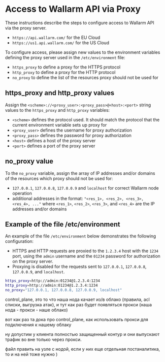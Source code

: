 # Access to Wallarm API via Proxy

These instructions describe the steps to configure access to Wallarm API via the proxy server.

* `https://api.wallarm.com/` for the EU Cloud
* `https://us1.api.wallarm.com/` for the US Cloud

To configure access, please assign new values to the environment variables defining the proxy server used in the `/etc/environment` file:

* `https_proxy` to define a proxy for the HTTPS protocol
* `http_proxy` to define a proxy for the HTTP protocol
* `no_proxy` to define the list of the resources proxy should not be used for

## https_proxy and http_proxy values

Assign the `<scheme>://<proxy_user>:<proxy_pass>@<host>:<port>` string values to the `https_proxy` and `http_proxy` variables:

* `<scheme>` defines the protocol used. It should match the protocol that the current environment variable sets up proxy for
* `<proxy_user>` defines the username for proxy authorization
* `<proxy_pass>` defines the password for proxy authorization
* `<host>` defines a host of the proxy server
* `<port>` defines a port of the proxy server

## no_proxy value

To the `no_proxy` variable, assign the array of IP addresses and/or domains of the resources which proxy should not be used for:

* `127.0.0.1`, `127.0.0.8`, `127.0.0.9` and `localhost` for correct Wallarm node operation
* additional addresses in the format: `"<res_1>, <res_2>, <res_3>, <res_4>, ..."` where `<res_1>`, `<res_2>`, `<res_3>`, and `<res_4>` are the IP addresses and/or domains

## Example of the file /etc/environment

An example of the file `/etc/environment` below demonstrates the following configuration:

* HTTPS and HTTP requests are proxied to the `1.2.3.4` host with the `1234` port, using the `admin` username and the `01234` password for authorization on the proxy server.
* Proxying is disabled for the requests sent to `127.0.0.1`, `127.0.0.8`, `127.0.0.9`, and `localhost`.

```bash
https_proxy=http://admin:01234@1.2.3.4:1234
http_proxy=http://admin:01234@1.2.3.4:1234
no_proxy="127.0.0.1, 127.0.0.8, 127.0.0.9, localhost"
```


control_plane, это то что наша нода качает из/в облако (правила, acl списки, выгрузка атак), и тут как раз будет появляться прокси (наша нода - прокси - наше облако)

вот как раз та дока про control_plane, как использовать прокси для подключения к нашему облаку

ну допустим у клиента полностью защищенный контур и они выпускают трафик во вне только через прокси.

файл править на узле с нодой, если у них еще отдельная постаналитика, то и на ней тоже нужно )